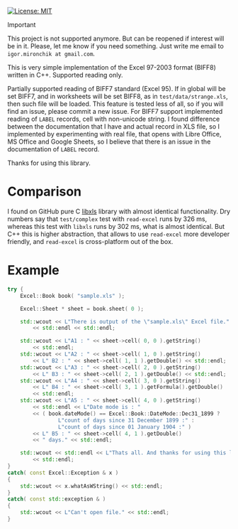 [![License: MIT](https://img.shields.io/badge/license-MIT-blue.svg)](https://opensource.org/licenses/MIT)

> [!IMPORTANT]
>
> This project is not supported anymore. But can be reopened if interest will
> be in it. Please, let me know if you need something. Just write me email to
> `igor.mironchik at gmail.com`.

This is very simple implementation of the Excel 97-2003 format (BIFF8) written in C++.
Supported reading only.

Partially supported reading of BIFF7 standard (Excel 95). If in global will be set BIFF7, and in worksheets
will be set BIFF8, as in `test/data/strange.xls`, then such file will be loaded. This feature is tested less
of all, so if you will find an issue, please commit a new issue. For BIFF7 support implemented reading of
`LABEL` records, cell with non-unicode string. I found difference between the documentation that I have and
actual record in XLS file, so I implemented by experimenting with real file, that opens with Libre Office,
MS Office and Google Sheets, so I believe that there is an issue in the documentation of `LABEL` record.

Thanks for using this library.

# Comparison

I found on GitHub pure C [libxls](https://github.com/libxls/libxls) library with almost identical
functionality. Dry numbers say that `test/complex` test with `read-excel` runs by 326 ms,
whereas this test with `libxls` runs by 302 ms, what is almost identical.
But C++ this is higher abstraction, that allows to use `read-excel` more developer
friendly, and `read-excel` is cross-platform out of the box.

# Example

```cpp
try {
	Excel::Book book( "sample.xls" );

	Excel::Sheet * sheet = book.sheet( 0 );

	std::wcout << L"There is output of the \"sample.xls\" Excel file."
		<< std::endl << std::endl;

	std::wcout << L"A1 : " << sheet->cell( 0, 0 ).getString()
		<< std::endl;
	std::wcout << L"A2 : " << sheet->cell( 1, 0 ).getString()
		<< L" B2 : " << sheet->cell( 1, 1 ).getDouble() << std::endl;
	std::wcout << L"A3 : " << sheet->cell( 2, 0 ).getString()
		<< L" B3 : " << sheet->cell( 2, 1 ).getDouble() << std::endl;
	std::wcout << L"A4 : " << sheet->cell( 3, 0 ).getString()
		<< L" B4 : " << sheet->cell( 3, 1 ).getFormula().getDouble()
		<< std::endl;
	std::wcout << L"A5 : " << sheet->cell( 4, 0 ).getString()
		<< std::endl << L"Date mode is : "
		<< ( book.dateMode() == Excel::Book::DateMode::Dec31_1899 ?
				L"count of days since 31 December 1899 :" :
				L"count of days since 01 January 1904 :" )
		<< L" B5 : " << sheet->cell( 4, 1 ).getDouble()
		<< " days." << std::endl;

	std::wcout << std::endl << L"Thats all. And thanks for using this library."
		<< std::endl;
}
catch( const Excel::Exception & x )
{
	std::wcout << x.whatAsWString() << std::endl;
}
catch( const std::exception & )
{
	std::wcout << L"Can't open file." << std::endl;
}
```
